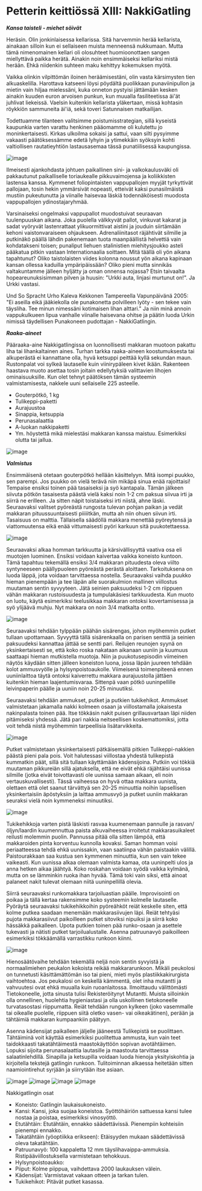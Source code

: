 # Petterin keittiössä XIII: NakkiGatling

***Kansa taisteli - miehet söivät***

Heräsin. Olin jonkinlaisessa kellarissa. Sitä harvemmin herää kellarista, ainakaan silloin kun ei sellaiseen muista menneensä nukkumaan. Mutta tämä nimenomainen kellari oli olosuhteet huomioonottaen sangen miellyttävä paikka herätä. Ainakin noin ensimmäiseksi kellariksi mistä herään. Ehkä niidenkin suhteen maku kehittyy kokemuksen myötä.

Vaikka olinkin vilpittömän iloinen heräämisestäni, olin vasta kärsimysten tien alkuaskelilla. Harottava katseeni löysi pöydältä puolikkaan punaviinipullon ja mietin vain hiljaa mielessäni, kuka onneton pystyisi jättämään kesken ainakin kuuden euron arvoisen punkun, kun muualla fasiliteetissa äi'ät juhlivat liekeissä. Vaelsin kuitenkin kellarista yläkertaan, missä kohtasin röykkiön sammuneita äi'iä, sekä toveri Satunnaisen matkailijan.

Todettuamme tilanteen valitsimme poistumisstrategian, sillä kyseistä kaupunkia varten varattu henkinen pääomamme oli kulutettu jo moninkertaisesti. Kirkas ulkoilma sokaisi ja sattui, vaan silti pysyimme vakaasti päätöksessämme edetä lyhyin ja ytimekkäin syöksyin kohti valtiollisen rautatieyhtiön lastausasemaa tässä punatiilisessä kaupungissa.

![image](https://user-images.githubusercontent.com/64993772/189292239-b3c88acf-b28d-475c-81b6-771e30a90df2.png)

Ilmeisesti ajankohdasta johtuen paikallinen sini- ja valkokaulusväki oli pakkautunut paikalliselle toriaukealle pikkuvaimojensa ja koliikkisten lastensa kanssa. Kymmenet foliopintaisten vappupallojen myyjät tyrkyttivät pallojaan, tosin hekin ymmärsivät nopeasti, etteivät kaksi punasilmäistä mustiin pukeutunutta ja viinalle haisevaa läskiä todennäköisesti muodosta vappupallojen ydinostajaryhmää.

Varsinaiseksi ongelmaksi vappupallot muodostuivat seuraavan tuulenpuuskan aikana. Joka puolella välkkyvät pallot, vinkuvat kakarat ja sadat vyöryvät lastenrattaat ylikuormittivat aistini ja jouduin siirtämään kehoni vaistonvaraiseen ohjaukseen. Adrenaliinitasot räjähtivät silmille ja putkinäkö päällä lähdin pakenemaan tuota maanpäällistä helvettiä vain kohdatakseni toisen; punaliput liehuen stalinistien miehitysjoukko asteli pääkatua pitkin vastaan Internationaalia soittaen. Mitä täällä oli yön aikana tapahtunut? Oliko taistolaisten viides kolonna noussut yön aikana kapinaan kansan ollessa kaduilla ympäripäissään? Oliko pieni mutta sinnikäs valtakuntamme jälleen hyljätty ja oman onnensa nojassa? Etsin taivaalta hopeareunuksisimman pilven ja huusin: "Urkki auta, linjasi murtunut on!". Ja Urkki vastasi.

Und So Spracht Urho Kaleva Kekkonen Tampereella Vapunpäivänä 2005: "Ei aseilla eikä jääkiekolla ole punakonetta polvilleen lyöty - sen tekee vain täysliha. Tee minun nimessäni kotimaisen lihan alttari." Ja niin minä annoin vappukulkueen lipua vanhalle viinalle haisevana ohitse ja päätin luoda Urkin nimissä täydellisen Punakoneen pudottajan - NakkiGatlingin.

***Raaka-aineet***

Pääraaka-aine Nakkigatlingissa on luonnollisesti makkaran muotoon pakattu liha tai lihankaltainen aines. Turhan tarkka raaka-aineen koostumuksesta tai alkuperästä ei kannattane olla, hyvä ketsuppi peittää kyllä sekundan maun. Rustonpalat voi sylkeä lautaselle kuin viinirypäleen kivet ikään. Rakenteen haastava muoto asettaa tosin joitain edellytyksiä valittavien lihojen ominaisuuksille. Kun olet tehnyt päätöksen tämän systeemin valmistamisesta, nakkele uuni sellaiselle 225 asteelle.
- Gouterpötkö, 1 kg
- Tulikeppi-paketti
- Aurajuustoa
- Sinappia, ketsuppia
- Perunasalaattia
- A-luokan nakkipaketti
- Ym. höystettä mikä mielestäsi makkaran kanssa maistuu. Esimerkiksi olutta tai jallua. 

![image](https://user-images.githubusercontent.com/64993772/189292412-c030b2fd-aa07-4c26-b6d1-0f6563e0ad2b.png)

***Valmistus***

Ensimmäisenä otetaan gouterpötkö hellään käsittelyyn. Mitä isompi puukko, sen parempi. Jos puukko on vielä terävä niin mikäpä sinua enää rajoittaisi! Tempaise ensiksi toinen pää tasaiseksi ja syö kantapala. Tämän jälkeen siivuta pötkön tasaisesta päästä vielä kaksi noin 1-2 cm paksua siivua irti ja siirrä ne erilleen. Ja sitten näpit toistaiseksi irti niistä, ahne läski. Seuraavaksi valitset pyöreästä rungosta tulevan pohjan paikan ja vedät makkaran pituussuuntaisesti piiiiitkän, mutta ah niin ohuen siivun irti. Tasaisuus on malttia. Tällaisella säädöllä makkara menettää pyöreytensä ja viattomuutensa eikä enää vittumaisesti pyöri karkuun sitä puukotettaessa.

![image](https://user-images.githubusercontent.com/64993772/189292498-9304891f-ef7a-4a27-bf39-5c11aafe917f.png)

Seuraavaksi alkaa homman tarkkuutta ja kärsivällisyyttä vaativa osa eli muotojen luominen. Ensiksi voidaan kaivertaa vaikka koneisto kuntoon. Tämä tapahtuu tekemällä ensiksi 3/4 makkaran pituudesta oleva viilto syntyneeseen päällypuoleen pyöreästä perästä aloittaen. Tarkoituksena on luoda läppä, jota voidaan tarvittaessa nostella. Seuraavaksi vaihda puukko hieman pienempään ja tee läpän alle suorakulmion mallinen viillostus muutaman sentin syvyyteen. Jätä seinien paksuudeksi 1-2 cm riippuen vähän makkaran rustoisuudesta ja tumpulakäsiesi tarkkuudesta. Kun muoto on luotu, käytä esimerkiksi teelusikkaa makkaran ontoksi kovertamisessa ja syö ylijäävä muhju. Nyt makkara on noin 3/4 matkalta ontto.

![image](https://user-images.githubusercontent.com/64993772/189292599-27473a42-c3a8-481c-bbe9-7d98a9d558f8.png)

Seuraavaksi tehdään tylppään päähän sisärengas, johon myöhemmin putket tullaan upottamaan. Syvyyttä tällä sisärenkaalla on parisen senttiä ja seinien paksuudeksi kannattaa jättää se sentti pari. Reilujen reunojen syynä on yksinkertaisesti se, että koko roska nakataan aikanaan uuniin ja kuumuus saattaapi hieman mutkistella muotoja. Niin ja puukotusepisodin viimeinen näytös käydään sitten jälleen koneiston luona, jossa läpän juureen tehdään kolot ammusvyölle ja hylsynpoistoaukolle. Viimeisenä toimenpiteenä ennen uuniinlaittoa täytä ontoksi kaiverrettu makkara aurajuustolla jättäen kuitenkin hieman laajentumisvaraa. Sittenpä vaan pötkö uuninpellille leivinpaperin päälle ja uuniin noin 20-25 minuutiksi.

Seuraavaksi tehdään ammukset, putket ja putkien tukikehikot. Ammukset valmistetaan jakamalla nakki kolmeen osaan ja viillostamalla jokaisesta nakinpalasta toinen pää. Itse tökkäsin nakit puisen grillausvartaan läpi niiden pitämiseksi yhdessä. Jätä pari nakkia neitseellisen koskemattomiksi, jotta voit tehdä niistä myöhemmin tarpeellisia lisätarvikkeita.

![image](https://user-images.githubusercontent.com/64993772/189292659-6cf2d12f-b175-4386-a30c-027e1d90d176.png)

Putket valmistetaan yksinkertaisesti pätkäisemällä pitkien Tulikeppi-nakkien päästä pieni pala pois. Voit halutessasi viillostaa yhdestä tulikepistä kummatkin päät, sillä sitä tullaan käyttämään kädensijoina. Putkiin voi tökkiä muutaman pikkureiän sillä ajatuksella, että ne eivät ehkä räjähtäisi uunissa silmille (jotka eivät toivottavasti ole uunissa samaan aikaan, eli noin vertauskuvallisesti). Tässä vaiheessa on hyvä ottaa makkara uunista, olettaen että olet saanut tärvättyä sen 20-25 minuuttia noihin lapsellisen yksinkertaisiin äpöstyksiin ja laittaa ammusvyö ja putket uuniin makkaran seuraksi vielä noin kymmeneksi minuutiksi.

![image](https://user-images.githubusercontent.com/64993772/189292743-ea8a1442-dd2d-4cfe-9ee5-5ff0a4163e66.png)

Tukikehikkoja varten pistä läskisti rasvaa kuumenemaan pannulle ja rasvan/öljyn/laardin kuumennuttua paista alkuvaiheessa irroitetut makkarasuikaleet reilusti molemmin puolin. Pannussa pitää olla sitten lämpöä, että makkaroiden pinta korventuu kunnolla kovaksi. Saman homman voisi periaatteessa tehdä ehkä uunissakin, vaan saatiinpa vähän paistaakin välillä. Paistourakkaan saa kustua sen kymmenen minuuttia, kun sen vain tekee vaikeasti. Kun uunissa alkaa olemaan valmista kamaa, ota uuninpelti ulos ja anna hetken aikaa jäähtyä. Koko roskahan voidaan syödä vaikka kylmänä, mutta on se lämminkin ruoka ihan hyvää. Tämä toki vain siksi, että ainoat palaneet nakit tulevat olemaan niitä uuninpellillä olevia.

Siirrä seuraavaksi runkomakkara tarjoiluastian päälle. Improvisointi on poikaa ja tällä kertaa rakensimme koko systeemin kolmelle lautaselle. Pyöräytä seuraavaksi tukikehikkoihin pyöreähköt reiät keskelle siten, että kolme putkea saadaan menemään makkarasiivujen läpi. Reiät tehtyäsi pujota makkarasiivut paikoilleen putket sitoviksi nipuiksi ja siirrä koko hässäkkä paikalleen. Upota putkien toinen pää runko-osaan ja asettele tukevasti ja nätisti putket tarjoilualustalle. Asenna patruunavyö paikoilleen esimerkiksi tökkäämällä varrastikku runkoon kiinni.

![image](https://user-images.githubusercontent.com/64993772/189292950-b82013d4-451b-45c8-bf19-245624de5f47.png)

Hienosäätövaihe tehdään tekemällä neljä noin sentin syvyistä ja normaalimiehen peukalon kokoista reikää makkararunkoon. Mikäli peukolosi on tunnetusti käsittämättömän iso tai pieni, mieti myös plastiikkakirurgista vaihtoehtoa. Jos peukalosi on keskellä kämmentä, olet inha mutantti ja vahvuutesi ovat ehkä muualla kuin ruoanlaitossa. Ilmoittaudu välittömästi Tietokoneelle, jotta sinusta tulisi Rekisteröitynyt Mutantti. Muista silloinkin olla onnellinen, huolehtia hygieniastasi ja olla uskollinen tietokoneelle turvatasostasi riippumatta. Reiät tehdään rungon kylkeen (joko vasemmalle tai oikealle puolelle, riippuen siitä oletko vasen- vai oikeakätinen), perään ja tähtäimiä makkaran kumpaankiin päätyyn.

Asenna kädensijat paikalleen jäljelle jääneestä Tulikepistä se puolittaen. Tähtäiminä voit käyttää esimerkiksi puolitettua ammusta, kun vain teet taidokkaasti takatähtäimestä maastokäyttöön sopivan avotähtäimen. Lopuksi sijoita perunasalaattia lautasille ja maastouta tarvittaessa salaatinlehdillä. Sinapilla ja ketsupilla voidaan luoda hienoja yksityiskohtia ja kirjoitella tekstejä gatlingin runkoon. Tulitoiminnan alkaessa heitetään sitten naamiointirehut syrjään ja siirrytään itse asiaan.

![image](https://user-images.githubusercontent.com/64993772/189293003-46de87a8-8db7-4af8-8049-9046fc94e204.png)
![image](https://user-images.githubusercontent.com/64993772/189293042-b8c30372-1bb0-4748-9e3c-29cae5706f43.png)
![image](https://user-images.githubusercontent.com/64993772/189293075-5868cbd7-2953-47d2-9567-b6d650034501.png)
![image](https://user-images.githubusercontent.com/64993772/189293091-c8a8a914-b5b8-41f2-8ea7-0e20231b2185.png)

Nakkigatlingin osat

- Koneisto: Gatlingin laukaisukoneisto.
- Kansi: Kansi, joka suojaa koneistoa. Syöttöhäiriön sattuessa kansi tulee nostaa ja poistaa, esimerkiksi vinosyöttö.
- Etutähtäin: Etutähtäin, ennakko säädettävissä. Pienempiin kohteisiin pienempi ennakko.
- Takatähtäin (yöoptiikka erikseen): Etäisyyden mukaan säädettävissä oleva takatähtäin.
- Patruunavyö: 100 kappaletta 12 mm täyslihavaippa-ammuksia. Ristipääviillostuksella varmistetaan tehokkuus.
- Hylsynpoistoaukko:
- Piiput: Kolme piippua, vaihdettava 2000 laukauksen välein.
- Kädensijat: Varmistavat vakaan otteen ja tarkan tulen.
- Tukikehikot: Pitävät putket kasassa. 



